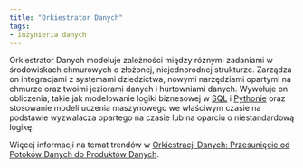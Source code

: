 ```yaml
---
title: "Orkiestrator Danych"
tags:
- inżynieria danych
---
```

Orkiestrator Danych modeluje zależności między różnymi zadaniami w środowiskach chmurowych o złożonej, niejednorodnej strukturze. Zarządza on integracjami z systemami dziedzictwa, nowymi narzędziami opartymi na chmurze oraz twoimi jeziorami danych i hurtowniami danych. Wywołuje on obliczenia, takie jak modelowanie logiki biznesowej w [SQL](notes/sql.md) i [Pythonie](notes/python.md) oraz stosowanie modeli uczenia maszynowego we właściwym czasie na podstawie wyzwalacza opartego na czasie lub na oparciu o niestandardową logikę.

Więcej informacji na temat trendów w [Orkiestracji Danych: Przesunięcie od Potoków Danych do Produktów Danych](https://airbyte.com/blog/data-orchestration-trends).
